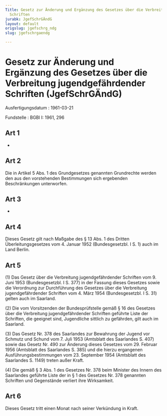 ```yaml
---
Title: Gesetz zur Änderung und Ergänzung des Gesetzes über die Verbreitung jugendgefährdender
  Schriften
jurabk: JgefSchrGÄndG
layout: default
origslug: jgefschrg_ndg
slug: jgefschrgaendg

---
```


# Gesetz zur Änderung und Ergänzung des Gesetzes über die Verbreitung jugendgefährdender Schriften (JgefSchrGÄndG)

Ausfertigungsdatum
:   1961-03-21

Fundstelle
:   BGBl I: 1961, 296

## Art 1

-

## Art 2

Die in Artikel 5 Abs. 1 des Grundgesetzes genannten Grundrechte werden
den aus den vorstehenden Bestimmungen sich ergebenden Beschränkungen
unterworfen.

## Art 3

-

## Art 4

Dieses Gesetz gilt nach Maßgabe des § 13 Abs. 1 des Dritten
Überleitungsgesetzes vom 4. Januar 1952 (Bundesgesetzbl. I S. 1) auch
im Land Berlin.

## Art 5

(1) Das Gesetz über die Verbreitung jugendgefährdender Schriften vom
9\. Juni 1953 (Bundesgesetzbl. I S. 377) in der Fassung dieses Gesetzes
sowie die Verordnung zur Durchführung des Gesetzes über die
Verbreitung jugendgefährdender Schriften vom 4. März 1954
(Bundesgesetzbl. I S. 31) gelten auch im Saarland.

(2) Die vom Vorsitzenden der Bundesprüfstelle gemäß § 16 des Gesetzes
über die Verbreitung jugendgefährdender Schriften geführte Liste der
Schriften, die geeignet sind, Jugendliche sittlich zu gefährden, gilt
auch im Saarland.

(3) Das Gesetz Nr. 378 des Saarlandes zur Bewahrung der Jugend vor
Schmutz und Schund vom 7. Juli 1953 (Amtsblatt des Saarlandes S. 407)
sowie das Gesetz Nr. 490 zur Änderung dieses Gesetzes vom 29. Februar
1956 (Amtsblatt des Saarlandes S. 385) und die hierzu ergangenen
Ausführungsbestimmungen vom 23. September 1954 (Amtsblatt des
Saarlandes S. 1149) treten außer Kraft.

(4) Die gemäß § 3 Abs. 1 des Gesetzes Nr. 378 beim Minister des Innern
des Saarlandes geführte Liste der in § 1 des Gesetzes Nr. 378
genannten Schriften und Gegenstände verliert ihre Wirksamkeit.

## Art 6

Dieses Gesetz tritt einen Monat nach seiner Verkündung in Kraft.


